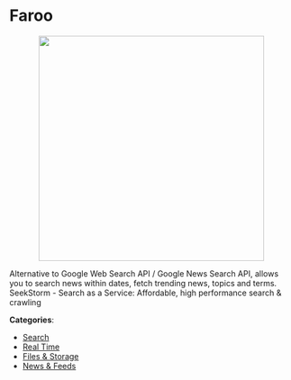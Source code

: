 # Faroo
<p align="center">
    <img width="400" src="https://raw.githubusercontent.com/apis-list/apis-list/apis/faroo/logo_256x256.png" />
</p>

Alternative to Google Web Search API / Google News Search API, allows you to search news within dates, fetch trending news, topics and terms. SeekStorm - Search as a Service: Affordable, high performance search & crawling



**Categories**:
- [Search](https://github.com/apis-list/apis-list#search)
- [Real Time](https://github.com/apis-list/apis-list#real-time)
- [Files & Storage](https://github.com/apis-list/apis-list#files-and-storage)
- [News & Feeds](https://github.com/apis-list/apis-list#news-and-feeds)








